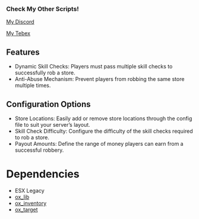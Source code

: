 ### Check My Other Scripts!
[My Discord](https://discord.gg/tJtKPSz9p3)

[My Tebex](https://mikey.tebex.io/)

## Features
- Dynamic Skill Checks: Players must pass multiple skill checks to successfully rob a store.
- Anti-Abuse Mechanism: Prevent players from robbing the same store multiple times.

## Configuration Options
- Store Locations: Easily add or remove store locations through the config file to suit your server’s layout.
- Skill Check Difficulty: Configure the difficulty of the skill checks required to rob a store.
- Payout Amounts: Define the range of money players can earn from a successful robbery.


# Dependencies
- ESX Legacy
- [ox_lib](https://github.com/overextended/ox_lib)
- [ox_inventory](https://github.com/overextended/ox_inventory)
- [ox_target](https://github.com/overextended/ox_target)




